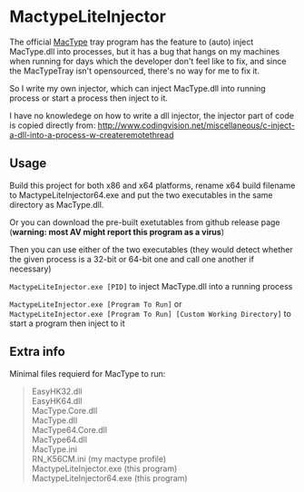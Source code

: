 # MactypeLiteInjector

The official [MacType](https://github.com/snowie2000/mactype) tray program has the feature to (auto) inject MacType.dll into processes, but it has a bug that hangs on my machines when running for days which the developer don't feel like to fix, and since the MacTypeTray isn't opensourced, there's no way for me to fix it.

So I write my own injector, which can inject MacType.dll into running process or start a process then inject to it.

I have no knowledege on how to write a dll injector, the injector part of code is copied directly from: http://www.codingvision.net/miscellaneous/c-inject-a-dll-into-a-process-w-createremotethread

## Usage
Build this project for both x86 and x64 platforms, rename x64 build filename to MactypeLiteInjector64.exe and put the two executables in the same directory as MacType.dll.

Or you can download the pre-built exetutables from github release page (**warning: most AV might report this program as a virus**)

Then you can use either of the two executables (they would detect whether the given process is a 32-bit or 64-bit one and call one another if necessary)

```MactypeLiteInjector.exe [PID]``` to inject MacType.dll into a running process  
  
```MactypeLiteInjector.exe [Program To Run]``` or  
```MactypeLiteInjector.exe [Program To Run] [Custom Working Directory]``` to start a program then inject to it

## Extra info
Minimal files requierd for MacType to run:
>EasyHK32.dll  
>EasyHK64.dll  
>MacType.Core.dll  
>MacType.dll  
>MacType64.Core.dll  
>MacType64.dll  
>MacType.ini  
>RN_K56CM.ini (my mactype profile)  
>MactypeLiteInjector.exe (this program)  
>MactypeLiteInjector64.exe (this program)  
